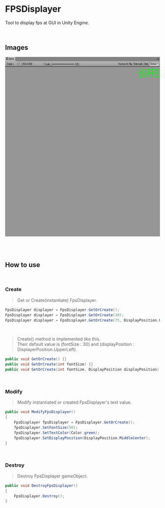 # FPSDisplayer
Tool to display fps at GUI in Unity Engine.

</br>

## Images
<img src="Images/sample.png" width=954 height=584></img></br>


</br></br>


## How to use

</br>

### Create
> Get or Create(instantiate) FpsDisplayer.
```C#
FpsDisplayer displayer = FpsDisplayer.GetOrCreate();
FpsDisplayer displayer = FpsDisplayer.GetOrCreate(30);
FpsDisplayer displayer = FpsDisplayer.GetOrCreate(75, DisplayPosition.UpperRight);
```

</br>

> Create() method is implemented like this.</br>
> Their default value is (fontSize : 30) and (displayPosition : DisplayerPosition.UpperLeft).
```C#
public void GetOrCreate() {}
public void GetOrCreate(int fontSize) {}
public void GetOrCreate(int fontSize, DisplayPosition displayPosition) {}
```

</br>

### Modify
> Modify instantiated or created FpsDisplayer's text value.
```C#
public void ModifyFpsDisplayer()
{
    FpsDisplayer fpsDisplayer = FpsDisplayer.GetOrCreate();
    fpsDisplayer.SetFontSize(50);
    fpsDisplayer.SetTextColor(Color.green);
    fpsDisplayer.SetDisplayPosition(DisplayPosition.MiddleCenter);
}
```

</br>

### Destroy
> Destroy FpsDisplayer gameObject.
```C#
public void DestroyFpsDisplayer()
{
    FpsDisplayer.Destroy();
}
```
